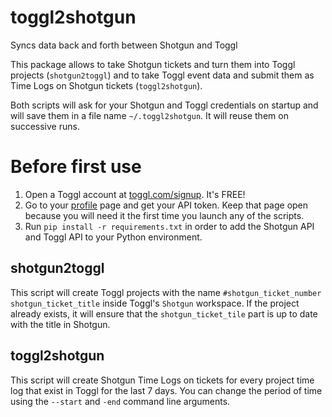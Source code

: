 # toggl2shotgun
Syncs data back and forth between Shotgun and Toggl

This package allows to take Shotgun tickets and turn them into Toggl projects (`shotgun2toggl`) and to take Toggl event data and submit them as Time Logs on Shotgun tickets (`toggl2shotgun`).

Both scripts will ask for your Shotgun and Toggl credentials on startup and will save them in a file name `~/.toggl2shotgun`. It will reuse them on successive runs.

# Before first use

1. Open a Toggl account at [toggl.com/signup](https://toggl.com/signup). It's FREE!
2. Go to your [profile](https://toggl.com/app/profile) page and get your API token. Keep that page open because you will need it the first time you launch any of the scripts.
2. Run `pip install -r requirements.txt` in order to add the Shotgun API and Toggl API to your Python environment.

## shotgun2toggl

This script will create Toggl projects with the name `#shotgun_ticket_number shotgun_ticket_title` inside Toggl's `Shotgun` workspace. If the project already exists, it will ensure that the `shotgun_ticket_tile` part is up to date with the title in Shotgun.

## toggl2shotgun

This script will create Shotgun Time Logs on tickets for every project time log that exist in Toggl for the last 7 days. You can change the period of time using the `--start` and `-end` command line arguments.


